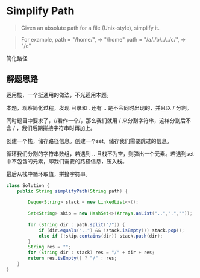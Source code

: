 # Simplify Path

> Given an absolute path for a file (Unix-style), simplify it.

> For example,
path = "/home/", => "/home"
path = "/a/./b/../../c/", => "/c"

简化路径

## 解题思路

运用栈，一个挺通用的做法，不光适用本题。

本题，观察简化过程，发现 目录和 . 还有 .. 是不会同时出现的，并且以 / 分割。

同时题目中要求了，//看作一个/，那么我们就用 / 来分割字符串，这样分割后不含 / ，我们后期拼接字符串时再加上。

创建一个栈，储存路径信息。创建一个set，储存我们需要跳过的信息。

循环我们分割的字符串数组，若遇到 .. 且栈不为空，则弹出一个元素。若遇到set中不包含的元素，即我们需要的路径信息，压入栈。

最后从栈中循环取值，拼接字符串。

```Java
class Solution {
    public String simplifyPath(String path) {
        
        Deque<String> stack = new LinkedList<>();
        
        Set<String> skip = new HashSet<>(Arrays.asList("..",".",""));
        
        for (String dir : path.split("/")) {
            if (dir.equals("..") && !stack.isEmpty()) stack.pop();
            else if (!skip.contains(dir)) stack.push(dir);
        }
        String res = "";
        for (String dir : stack) res = "/" + dir + res;
        return res.isEmpty() ? "/" : res;
    }
}
```